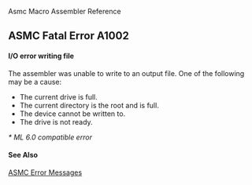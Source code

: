 Asmc Macro Assembler Reference

## ASMC Fatal Error A1002

#### I/O error writing file

The assembler was unable to write to an output file. One of the following may be a cause:

*   The current drive is full.
*   The current directory is the root and is full.
*   The device cannot be written to.
*   The drive is not ready.

_* ML 6.0 compatible error_

#### See Also

[ASMC Error Messages](readme.md)